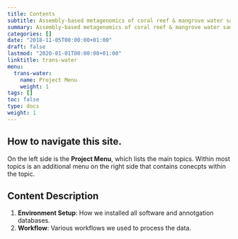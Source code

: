 ```yaml
---
title: Contents
subtitle: Assembly-based metagenomics of coral reef & mangrove water samples from both sides of the Isthmus.
summary: Assembly-based metagenomics of coral reef & mangrove water samples from both sides of the Isthmus.
categories: []
date: "2018-11-05T00:00:00+01:00"
draft: false
lastmod: "2020-01-01T00:00:00+01:00"
linktitle: trans-water
menu:
  trans-water:
    name: Project Menu
    weight: 1
tags: []
toc: false
type: docs
weight: 1
---
```


## How to navigate this site.

On the left side is the **Project Menu**, which lists the main topics. Within most topics is an additional menu on the right side that contains conecpts within the topic. 

## Content Description

1) **Environment Setup**: How we installed all software and annotgation databases.
2) **Workflow**: Various workflows we used to process the data.
